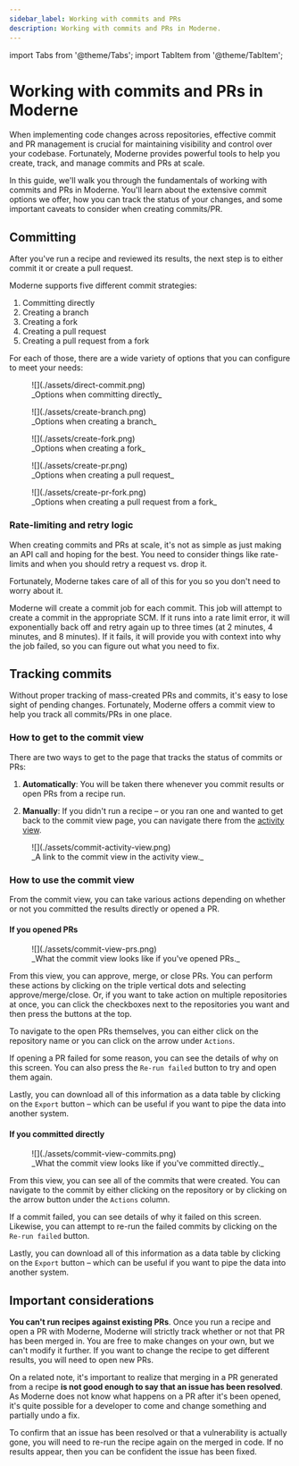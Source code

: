 ```yaml
---
sidebar_label: Working with commits and PRs
description: Working with commits and PRs in Moderne.
---
```


import Tabs from '@theme/Tabs';
import TabItem from '@theme/TabItem';

# Working with commits and PRs in Moderne

When implementing code changes across repositories, effective commit and PR management is crucial for maintaining visibility and control over your codebase. Fortunately, Moderne provides powerful tools to help you create, track, and manage commits and PRs at scale.

In this guide, we'll walk you through the fundamentals of working with commits and PRs in Moderne. You'll learn about the extensive commit options we offer, how you can track the status of your changes, and some important caveats to consider when creating commits/PR. 

## Committing

After you've run a recipe and reviewed its results, the next step is to either commit it or create a pull request. 

Moderne supports five different commit strategies:

1. Committing directly
2. Creating a branch
3. Creating a fork
4. Creating a pull request
5. Creating a pull request from a fork

For each of those, there are a wide variety of options that you can configure to meet your needs:

<Tabs groupId="commit-type">
<TabItem value="direct-commit" label="Committing directly">

<figure>
  ![](./assets/direct-commit.png)
  <figcaption>_Options when committing directly_</figcaption>
</figure>

</TabItem>

<TabItem value="branch" label="Creating a branch">

<figure>
  ![](./assets/create-branch.png)
  <figcaption>_Options when creating a branch_</figcaption>
</figure>

</TabItem>

<TabItem value="fork" label="Creating a fork">

<figure>
  ![](./assets/create-fork.png)
  <figcaption>_Options when creating a fork_</figcaption>
</figure>

</TabItem>

<TabItem value="pull-request" label="Creating a PR">

<figure>
  ![](./assets/create-pr.png)
  <figcaption>_Options when creating a pull request_</figcaption>
</figure>

</TabItem>

<TabItem value="pull-request-fork" label="Creating a PR from a fork">

<figure>
  ![](./assets/create-pr-fork.png)
  <figcaption>_Options when creating a pull request from a fork_</figcaption>
</figure>

</TabItem>
</Tabs>

### Rate-limiting and retry logic

When creating commits and PRs at scale, it's not as simple as just making an API call and hoping for the best. You need to consider things like rate-limits and when you should retry a request vs. drop it.

Fortunately, Moderne takes care of all of this for you so you don't need to worry about it.

Moderne will create a commit job for each commit. This job will attempt to create a commit in the appropriate SCM. If it runs into a rate limit error, it will exponentially back off and retry again up to three times (at 2 minutes, 4 minutes, and 8 minutes). If it fails, it will provide you with context into why the job failed, so you can figure out what you need to fix.

## Tracking commits

Without proper tracking of mass-created PRs and commits, it's easy to lose sight of pending changes. Fortunately, Moderne offers a commit view to help you track all commits/PRs in one place.

### How to get to the commit view

There are two ways to get to the page that tracks the status of commits or PRs:

1. **Automatically**: You will be taken there whenever you commit results or open PRs from a recipe run.

2. **Manually**: If you didn't run a recipe – or you ran one and wanted to get back to the commit view page, you can navigate there from the [activity view](../getting-started/activity-view.md).

<figure>
  ![](./assets/commit-activity-view.png)
  <figcaption>_A link to the commit view in the activity view._</figcaption>
</figure>

### How to use the commit view

From the commit view, you can take various actions depending on whether or not you committed the results directly or opened a PR.

#### If you opened PRs

<figure>
  ![](./assets/commit-view-prs.png)
  <figcaption>_What the commit view looks like if you've opened PRs._</figcaption>
</figure>

From this view, you can approve, merge, or close PRs. You can perform these actions by clicking on the triple vertical dots and selecting approve/merge/close. Or, if you want to take action on multiple repositories at once, you can click the checkboxes next to the repositories you want and then press the buttons at the top.

To navigate to the open PRs themselves, you can either click on the repository name or you can click on the arrow under `Actions`.

If opening a PR failed for some reason, you can see the details of why on this screen. You can also press the `Re-run failed` button to try and open them again.

Lastly, you can download all of this information as a data table by clicking on the `Export` button – which can be useful if you want to pipe the data into another system.

#### If you committed directly

<figure>
  ![](./assets/commit-view-commits.png)
  <figcaption>_What the commit view looks like if you've committed directly._</figcaption>
</figure>

From this view, you can see all of the commits that were created. You can navigate to the commit by either clicking on the repository or by clicking on the arrow button under the `Actions` column.

If a commit failed, you can see details of why it failed on this screen. Likewise, you can attempt to re-run the failed commits by clicking on the `Re-run failed` button.

Lastly, you can download all of this information as a data table by clicking on the `Export` button – which can be useful if you want to pipe the data into another system.

## Important considerations

**You can't run recipes against existing PRs**. Once you run a recipe and open a PR with Moderne, Moderne will strictly track whether or not that PR has been merged in. You are free to make changes on your own, but we can't modify it further. If you want to change the recipe to get different results, you will need to open new PRs.

On a related note, it's important to realize that merging in a PR generated from a recipe **is not good enough to say that an issue has been resolved**. As Moderne does not know what happens on a PR after it's been opened, it's quite possible for a developer to come and change something and partially undo a fix. 

To confirm that an issue has been resolved or that a vulnerability is actually gone, you will need to re-run the recipe again on the merged in code. If no results appear, then you can be confident the issue has been fixed.